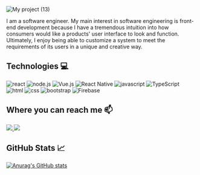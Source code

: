 ![My project (13)](https://user-images.githubusercontent.com/64758150/178322992-50aba077-dada-412c-a01e-4c57d570d590.png)


I am a software engineer. My main interest in software engineering is front-end development because I have a tremendous intuition into how consumers would like a products' user interface to look and function. Ultimately, I enjoy being able to customize a system to meet the requirements of its users in a unique and creative way.

<!--
**tazim-sikder/tazim-sikder** is a ✨ _special_ ✨ repository because its `README.md` (this file) appears on your GitHub profile.
Here are some ideas to get you started:

- 🔭 I’m currently working on ...
- 🌱 I’m currently learning ...
- 👯 I’m looking to collaborate on ...
- 🤔 I’m looking for help with ...
- 💬 Ask me about ...
- 📫 How to reach me: ...
- 😄 Pronouns: ...
- ⚡ Fun fact: ...
-->
<h2>Technologies 💻</h2>

![react](https://user-images.githubusercontent.com/64758150/171560256-33933164-c6b7-4d7b-9519-b2620b9c0004.svg)
![node.js]("https://raw.githubusercontent.com/bablubambal/All_logo_and_pictures/1ac69ce5fbc389725f16f989fa53c62d6e1b4883/frameworks/nodejs.svg")
![Vue.js](https://img.shields.io/badge/vuejs-%2335495e.svg?style=for-the-badge&logo=vuedotjs&logoColor=%234FC08D)
![React Native](https://img.shields.io/badge/react_native-%2320232a.svg?style=for-the-badge&logo=react&logoColor=%2361DAFB)
![javascript](https://user-images.githubusercontent.com/64758150/171560261-a2c9898e-bf54-436d-bd11-d7601fd04de4.svg)
![TypeScript](https://img.shields.io/badge/typescript-%23007ACC.svg?style=for-the-badge&logo=typescript&logoColor=white)
![html](https://user-images.githubusercontent.com/64758150/171560274-f4b743aa-ec93-4327-b67f-53c86112a560.svg)
![css](https://user-images.githubusercontent.com/64758150/171560283-d246ef6e-a8be-471c-af63-1522c45b44a4.svg)
![bootstrap](https://user-images.githubusercontent.com/64758150/171561868-c695c5ad-b02b-4d19-ae61-52fafc68a34c.svg)
![Firebase](https://img.shields.io/badge/firebase-%23039BE5.svg?style=for-the-badge&logo=firebase)

<h2>Where you can reach me 📫</h2>

 <a href="mailto: tazimsikder100@gmail.com">
   <img src="https://img.shields.io/badge/-Gmail-c14438?style=flat&logo=Gmail&logoColor=red&link=mailto:tazimsikder100@gmail.com"/>
  </a>
  <a href="https://www.linkedin.com/in/tazim-sikder/">
   <img src="https://img.shields.io/badge/-LinkedIn-1D2226?style=flat&logo=Linkedin&logoColor=0077B5&link=https://www.linkedin.com/in/tazim-sikder/"/>
  </a>
 <h2> GitHub Stats 📈</h2> 
 
  [![Anurag's GitHub stats](https://github-readme-stats.vercel.app/api?username=tazim-sikder&theme=tokyonight)](https://github.com/tazim-sikder/github-readme-stats)
